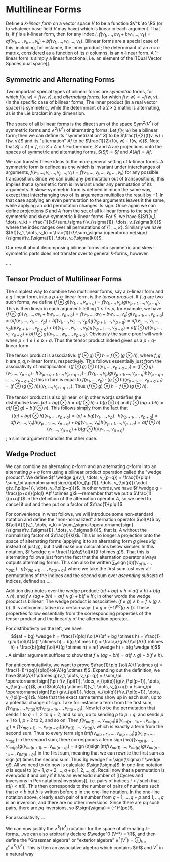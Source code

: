 $\newcommand{\sign}{\operatorname{sign}}$
# Multilinear Forms
Define a *k-linear form* on a vector space $V$ to be a function $V^k \to \R$ (or to whatever base field $V$ may have) which is linear in each argument. That is, if $f$ is a k-linear form, then for any index $i$, $f(v_1, \dots, av_i + bw_i, \dots, v_k) = af(v_1, \dots, v_i, \dots, v_k) + bf(v_1, \dots, w_i, \dots, v_k)$. Bilinear forms are a special case of this, including, for instance, the inner product; the determinant of an $n \times n$ matrix, considered as a function of its $n$ columns, is an $n$-linear form. A 1-linear form is simply a linear functional, i.e. an element of the [[Dual Vector Spaces|dual space]].
## Symmetric and Alternating Forms
Two important special types of bilinear forms are *symmetric* forms, for which $f(v, w) = f(w, v)$, and *alternating forms*, for which $f(v, w) = -f(w, v)$. (In the specific case of bilinear forms, The inner product (in a real vector space) is symmetric, while the determinant of a $2 \times 2$ matrix is alternating, as is the Lie bracket in any dimension.

The space of all bilinear forms is the direct sum of the space $\operatorname{Sym}^2(V^*)$ of symmetric forms and $\wedge^2(V^*)$ of alternating forms. Let $f(v, w)$ be a bilinear form; then we can define its "symmetrization" $Sf$ to be $\frac{1}{2}(f(v, w) + f(w, v))$ and its "alternation" $Af$ to be $\frac{1}{2}(f(v, w) - f(w, v))$. Note that $Sf + Af = f$, so $S + A = I$. Furthermore, $S$ and $A$ are projections onto the spaces of symmetric and alternating forms, $S(Sf) = Sf$ and $A(Af) = Af$. 

We can transfer these ideas to the more general setting of k-linear forms. A symmetric form is defined as one which is invariant under interchanges of arguments, $f(v_1, \dots, v_i, \dots, v_j, \dots, v_k) = f(v_1, \dots, v_j, \dots, v_i, \dots, v_k)$ for any possible transposition. Since we can build any permutation out of transpositions, this implies that a symmetric form is invariant under any permutation of its arguments. A skew-symmetric form is defined in much the same way, except that interchanging two of its arguments multiplies the result by $-1$. In that case applying an even permutation to the arguments leaves it the same, while applying an odd permutation changes its sign. Once again we can define projections $S$ and $A$ from the set of all k-linear forms to the sets of symmetric and skew-symmetric k-linear forms. For $S$, we have $(Sf)(v_1, \dots, v_k) = \frac{1}{k!}\sum_\sigma f(v_{\sigma(1)}, \dots, v_{\sigma(k)})$ where the index ranges over all permutations of $\{1, \dots, k\}$. Similarly we have $(Af)(v_1, \dots, v_k) = \frac{1}{k!}\sum_\sigma \operatorname{sign}(\sigma)f(v_{\sigma(1)}, \dots, v_{\sigma(k)})$. 

Our result about decomposing bilinear forms into symmetric and skew-symmetric parts does not transfer over to general $k$-forms, however.

....
## Tensor Product of Multilinear Forms
The simplest way to combine two multilinear forms, say a $p$-linear form and a $q$-linear form, into a $p+q$-linear form, is the *tensor product*. If $f, g$ are two such forms, we define $(f \otimes g)(v_1, \dots, v_{p+q}) = f(v_1, \dots, v_p)g(v_{p+1}, \dots, v_{p+q})$. This is then linear in each argument: letting $1 \leq i \leq p$, for example, we have $(f \otimes g)(v_1, \dots, av_i + bw_i, \dots, v_{p+q}) = f(v_1, \dots, av_i + bw_i , \dots, v_p)g(v_{p+1}, \dots, v_{p+q})$ = $(af(v_1, \dots, v_i, \dots, v_p) + bf(v_1, \dots, w_i, \dots, v_p))g(v_{p+1}, \dots, v_{p+q})$ = $af(v_1, \dots, v_i, \dots, v_p)g(v_{p+1}, \dots, v_{p+q}) + bf(v_1, \dots, w_i, \dots, v_p)g(v_{p+1}, \dots, v_{p+q})$ = $a(f \otimes g)(v_1, \dots, v_i, v_{p+q}) + b(f \otimes g)(v_1, \dots, w_i, \dots, v_{p+q})$. Obviously the same proof will work when $p+1 \leq i \leq p+q$. Thus the tensor product indeed gives us a $p+q$-linear form.  

The tensor product is associative: $(f \otimes g) \otimes h = f \otimes (g \otimes h)$, where $f, g, h$ are $p, q, r$-linear forms, respectively. This follows essentially just from the associativity of multiplication: $((f \otimes g) \otimes h)(v_1, \dots, v_{p+q+r}) = (f \otimes g)(v_1, \dots, v_{p+q}) \cdot h(v_{p+q+1}, \dots, v_{p+q+r})=$ $f(v_1, \dots, v_p)g(v_{p+1}, \dots, v_{p+q})h(v_{p+q+1},\dots, v_{p+q+r})$; this in turn is equal to $f(v_1, \dots, v_p) \cdot (g \otimes h)(v_{p+1}, \dots, v_{p+q+r}) = (f \otimes (g \otimes h))(v_1, \dots, v_{p+q+r})$. Thus $(f \otimes g) \otimes h = f \otimes (g \otimes h)$.   

The tensor product is also bilinear, or in other words satisfies the distributive laws $(af + bg) \otimes h = a(f \otimes h) + b(g \otimes h)$ and $f \otimes (ag + bh) = a(f \otimes g) + b(f \otimes h)$. This follows simply from the fact that $$((af + bg) \otimes h)(v_1, \dots, v_{p+q}) = (af + bg)(v_1, \dots, v_p) \cdot h(v_{p+1}, \dots, v_{p+q}) = af(v_1, \dots, v_p)h(v_{p+1}, \dots, v_{p+q}) + bg(v_1, \dots, v_p)h(v_{p+1}, \dots, v_{p+q}) = a(f \otimes h)(v_1, \dots, v_{p+q}) + b(g \otimes h)(v_1, \dots, v_{p+q})$$; a similar argument handles the other case. 
## Wedge Product
We can combine an alternating $p$-form and an alternating $q$-form into an alternating $p+q$ form using a bilinear product operation called the "wedge product". We define $(f \wedge g)(v_1, \dots, v_{p+q}) = \frac{1}{p!q!} \sum_\pi \operatorname{sign}(\pi)f(v_{\pi(1)}, \dots, v_{\pi(p)}) \cdot g(v_{\pi(p+1)}, \dots, v_{\pi(p+q)})$. In other words, we have $f \wedge g = \frac{(p+q)!}{p!q!} A(f \otimes g)$ --remember that we put a $\frac{1}{(p+q)!}$ in the definition of the alternation operator $A$, so we need to cancel it out and then put on a factor of $\frac{1}{p!q!}$. 

For convenience in what follows, we will introduce some non-standard notation and define the "non-normalized" alternation operator $\ol{A}$ by $(\ol{A}f)(v_1, \dots, v_k) = \sum_\sigma \operatorname{sign}(\sigma)f(v_{\sigma(1)}, \dots, v_{\sigma(k)})$, that is, $A$ without the normalizing factor of $\frac{1}{k!}$. This is no longer a projection onto the space of alternating forms (applying it to an alternating form $g$ gives $k!g$ instead of just $g$), but it will make our calculations below simpler. In this notation, $f \wedge g = \frac{1}{p!q!}\ol{A}(f \otimes g)$. That this is alternating follows just from the fact that the alternation operator always outputs alternating forms. This can also be written $\sum_\sigma \operatorname{sign}(\sigma)f(v_{\sigma(1)}, \dots, v_{\sigma(p)}) \cdot g(v_{\sigma(p+1)}, \dots, v_{\sigma(p+q)})$ where we take the first sum just over all permutations of the indices and the second sum over *ascending subsets* of indices, defined as ....

Addition distributes over the wedge product: $(af + bg) \wedge h = a(f \wedge h) + b(g \wedge h)$, and $f \wedge (ag + bh) = a(f \wedge g) + b(f \wedge h)$; in other words the wedge product is bilinear. The wedge product is associative: $(f \wedge g) \wedge h = f \wedge (g \wedge h)$. It is anticommutative in a certain way: $f \wedge g = (-1)^{pq}(g \wedge f)$. These properties follow essentially from the corresponding properties of the tensor product and the linearity of the alternation operator. 

For distributivity on the left, we have $$(af + bg) \wedge h = \frac{1}{p!q!}\ol{A}(af + bg \otimes h) = \frac{1}{p!q!}\ol{A}(a(f \otimes h) + b(g \otimes h)) = \frac{a}{p!q!}\ol{A}(f \otimes h) + \frac{b}{p!q!}\ol{A}(g \otimes h) = a(f \wedge h) + b(g \wedge h)$$. A similar argument suffices to show that $f \wedge (ag + bh) = a(f \wedge g) + b(f \wedge h)$. 

For anticommutativity, we want to prove $\frac{1}{p!q!}\ol{A}(f \otimes g) = \frac{(-1)^{pq}}{p!q!}\ol{A}(g \otimes f)$. Expanding out the definition, we have $\ol{A}(f \otimes g)(v_1, \dots, v_{p+q}) = \sum_\pi \operatorname{sign}(\pi) f(v_{\pi(1)}, \dots, v_{\pi(p)})g(v_{\pi(p+1)}, \dots, v_{\pi(p+q)})$, and $\ol{A}(g \otimes f)(v_1, \dots, v_{p+q}) = \sum_\pi \operatorname{sign}(\pi)  g(v_{\pi(1)}, \dots, v_{\pi(q)})f(v_{\pi(q+1)}, \dots, v_{\pi(p+q)})$. Note that the exact same terms show up in each sum, up to a potential change of sign. Take for instance a term from the first sum, $f(v_{\pi(1)}, \dots, v_{\pi(p)})g(v_{\pi(p+1)}, \dots, v_{\pi(p+q)})$. Now let $\sigma$ be the permutation that sends $1$ to $q+1$, $2$ to $q+2$, and so on, up to sending $p$ to $p+q$; and sends $p+1$ to $1$, $p+2$ to $2$, and so on. Then $f(v_{\pi\sigma(1)}, \dots, v_{\pi\sigma(p)})g(v_{\pi\sigma(p+1)}, \dots, v_{\pi\sigma(p+q)}) = f(v_{\pi(q+1)}, \dots, v_{\pi(p+q)})g(v_{\pi(1)}, \dots, v_{\pi(q)})$, which is exactly a term from the second sum. Thus to every term $\operatorname{sign}(\pi)f(v_{\pi(q+1)}, \dots, v_{\pi(p+q)})g(v_{\pi(1)}, \dots, v_{\pi(q)})$ in the second sum, there corresponds a term $\operatorname{sign}(\pi \sigma)f(v_{\pi\sigma(1)}, \dots, v_{\pi\sigma(p)})g(v_{\pi\sigma(p+1)}, \dots, v_{\pi\sigma(p+q)}) = \operatorname{sign}(\sigma)\operatorname{sign}(\pi)f(v_{\pi\sigma(1)}, \dots, v_{\pi\sigma(p)})g(v_{\pi\sigma(p+1)}, \dots, v_{\pi\sigma(p+q)})$ in the first sum, meaning that we can rewrite the first sum as $\operatorname{sign}(\sigma)$ times the second sum. Thus $g \wedge f = \sign(\sigma) f \wedge g$. All we need to do now is calculate $\sign(\sigma)$. In one-line notation $\sigma$ is equal to $(q+1, q+2, \dots, q + p, 1, 2, \dots, q)$. Recall now that a permutation is even/odd if and only if it has an even/odd number of [[Cycles and Inversions in Permutations|inversions]], i.e. pairs of indices $i < j$ such that $\pi(j) < \pi(i)$. This then corresponds to the number of pairs of numbers such that $a < b$ but $b$ is written before $a$ in the one-line notation. In the one-line notation above, clearly each pair of a number from $q+1, \dots, q+p$ and $1, \dots, q$ is an inversion, and there are no other inversions. Since there are $pq$ such pairs, there are $pq$ inversions, so $\sign(\sigma) = (-1)^{pq}$. 

For associativity ... 

We can now justify the $\wedge^k (V^*)$ notation for the space of alternating $k$-forms....we can also arbitrarily declare $\wedge^0 (V^*) = \R$, and then define the "Grassman algebra" or "exterior algebra" $\wedge^* (V^*) = \oplus_{k=0}^n \wedge^K (V^*)$. This is then an associative algebra which contains $\R$ and $V^*$ in a natural way

